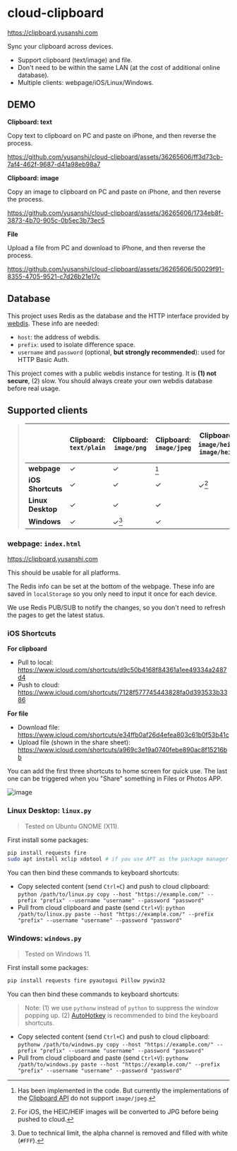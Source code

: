 # cloud-clipboard

<https://clipboard.yusanshi.com>

Sync your clipboard across devices.

- Support clipboard (text/image) and file.
- Don't need to be within the same LAN (at the cost of additional online database).
- Multiple clients: webpage/iOS/Linux/Windows.

## DEMO

**Clipboard: text**

Copy text to clipboard on PC and paste on iPhone, and then reverse the process.

https://github.com/yusanshi/cloud-clipboard/assets/36265606/ff3d73cb-7af4-462f-9687-d41a98eb98a7

**Clipboard: image**

Copy an image to clipboard on PC and paste on iPhone, and then reverse the process.

https://github.com/yusanshi/cloud-clipboard/assets/36265606/1734eb8f-3873-4b70-905c-0b5ec3b73ec5

**File**

Upload a file from PC and download to iPhone, and then reverse the process.

https://github.com/yusanshi/cloud-clipboard/assets/36265606/50029f91-8355-4705-9521-c7d26b21e17c


## Database

This project uses Redis as the database and the HTTP interface provided by [webdis](https://github.com/nicolasff/webdis). These info are needed:

- `host`: the address of webdis.
- `prefix`: used to isolate difference space.
- `username` and `password` (optional, **but strongly recommended**): used for HTTP Basic Auth.

This project comes with a public webdis instance for testing. It is **(1) not secure**, (2) slow. You should always create your own webdis database before real usage.

##  Supported clients

> |                   | Clipboard: `text/plain` | Clipboard: `image/png` | Clipboard: `image/jpeg` | Clipboard: `image/heic`, `image/heif` | File (of any type) |
> | ----------------- | ----------------------- | ---------------------- | ----------------------- | ------------------------------------- | ------------------- |
> | **webpage**       | ✓                       | ✓                      | [^1] |                                       | ✓                   |
> | **iOS Shortcuts** | ✓                       | ✓                      | ✓ | ✓[^2]                               | ✓                   |
> | **Linux Desktop** | ✓                       | ✓                      | ✓                       |                                       |                     |
> | **Windows** | ✓ | ✓[^3] | ✓ | | |
>
> [^1]: Has been implemented in the code. But currently the implementations of the [Clipboard API](https://developer.mozilla.org/en-US/docs/Web/API/Clipboard_API) do not support `image/jpeg`.
> [^2]: For iOS, the HEIC/HEIF images will be converted to JPG before being pushed to cloud.
> [^3]: Due to technical limit, the alpha channel is removed and filled with white (`#FFF`).

### webpage: `index.html`

<https://clipboard.yusanshi.com>

This should be usable for all platforms.

The Redis info can be set at the bottom of the webpage. These info are saved in `localStorage` so you only need to input it once for each device.

We use Redis PUB/SUB to notify the changes, so you don't need to refresh the pages to get the latest status.

### iOS Shortcuts

**For clipboard**

- Pull to local: <https://www.icloud.com/shortcuts/d9c50b4168f84361a1ee49334a2487d4>
- Push to cloud: <https://www.icloud.com/shortcuts/7128f577745443828fa0d393533b3386>

**For file**

- Download file: <https://www.icloud.com/shortcuts/e34ffb0af26d4efea803c61b0f53b41c>
- Upload file (shown in the share sheet): <https://www.icloud.com/shortcuts/a969c3e19a0740febe890ac8f15216bb>

You can add the first three shortcuts to home screen for quick use. The last one can be triggered when you "Share" something in Files or Photos APP.

![image](https://github.com/yusanshi/cloud-clipboard/assets/36265606/cdd4b9de-04f1-406b-9649-2d4bef3ceb1c)

### Linux Desktop: `linux.py`

> Tested on Ubuntu GNOME (X11).

First install some packages:
```bash
pip install requests fire
sudo apt install xclip xdotool # if you use APT as the package manager
```
You can then bind these commands to keyboard shortcuts:

- Copy selected content (send `Ctrl+C`) and push to cloud clipboard: `python /path/to/linux.py copy --host "https://example.com/" --prefix "prefix" --username "username" --password "password"`
- Pull from cloud clipboard and paste (send `Ctrl+V`): `python /path/to/linux.py paste --host "https://example.com/" --prefix "prefix" --username "username" --password "password"`

### Windows: `windows.py`

> Tested on  Windows 11.

First install some packages:
```bash
pip install requests fire pyautogui Pillow pywin32
```
You can then bind these commands to keyboard shortcuts:

> Note: (1) we use `pythonw` instead of `python` to suppress the window popping up. (2) [AutoHotkey](https://www.autohotkey.com/) is recommended to bind the keyboard shortcuts.

- Copy selected content (send `Ctrl+C`) and push to cloud clipboard: `pythonw /path/to/windows.py copy --host "https://example.com/" --prefix "prefix" --username "username" --password "password"`
- Pull from cloud clipboard and paste (send `Ctrl+V`): `pythonw /path/to/windows.py paste --host "https://example.com/" --prefix "prefix" --username "username" --password "password"`



